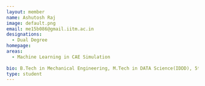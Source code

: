 ```yaml
---
layout: member
name: Ashutosh Raj
image: default.png
email: me15b086@gmail.iitm.ac.in
designations: 
  - Dual Degree
homepage: 
areas:
  - Machine Learning in CAE Simulation
  
bio: B.Tech in Mechanical Engineering, M.Tech in DATA Science(IDDD), 5th Year Dual Degree Student and currently doing DDP. 
type: student
---
```

